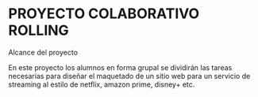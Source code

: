 # PROYECTO COLABORATIVO ROLLING

Alcance del proyecto

En este proyecto los alumnos en forma grupal se dividirán las tareas necesarias
para diseñar el maquetado de un sitio web para un servicio de streaming al estilo de netflix, amazon prime, disney+ etc.
